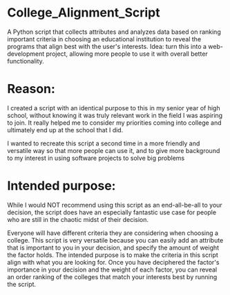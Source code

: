 # College_Alignment_Script
A Python script that collects attributes and analyzes data based on ranking important criteria in choosing an educational institution to reveal the programs that align best with the user's interests. Idea: turn this into a web-development project, allowing more people to use it with overall better functionality. 


# Reason:
I created a script with an identical purpose to this in my senior year of high school, without knowing it was truly relevant work in the field I was aspiring to join. It really helped me to consider my priorities coming into college and ultimately end up at the school that I did.

I wanted to recreate this script a second time in a more friendly and versatile way so that more people can use it, and to give more background to my interest in using software projects to solve big problems


# Intended purpose:
While I would NOT recommend using this script as an end-all-be-all to your decision, the script does have an especially fantastic use case for people who are still in the chaotic midst of their decision.

Everyone will have different criteria they are considering when choosing a college. This script is very versatile because you can easily add an attribute that is important to you in your decision, and specify the amount of weight the factor holds. The intended purpose is to make the criteria in this script align with what you are looking for. Once you have deciphered the factor's importance in your decision and the weight of each factor, you can reveal an order ranking of the colleges that match your interests best by running the script.
